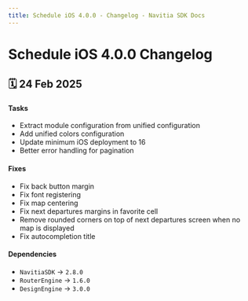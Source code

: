 ```yaml
---
title: Schedule iOS 4.0.0 - Changelog - Navitia SDK Docs
---
```


# Schedule iOS 4.0.0 Changelog

<h2>🗓 24 Feb 2025</h2>

#### Tasks
- Extract module configuration from unified configuration
- Add unified colors configuration
- Update minimum iOS deployment to 16
- Better error handling for pagination

#### Fixes
- Fix back button margin
- Fix font registering 
- Fix map centering
- Fix next departures margins in favorite cell 
- Remove rounded corners on top of next departures screen when no map is displayed
- Fix autocompletion title

#### Dependencies
- `NavitiaSDK` -> `2.8.0`
- `RouterEngine` -> `1.6.0`
- `DesignEngine` -> `3.0.0`
